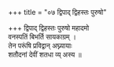 +++
title = "०७ द्विपाद् द्विहस्तः पुरुषो"

+++
द्विपाद् द्विहस्तः पुरुषो महादमो  
वनस्पतिं बिभर्ति सायकाग्रम् ।  
तेन परूंषि प्रविद्वान् अघ्न्यायाः  
शतौदनां देवीं शतधा व्य् अस्य ॥